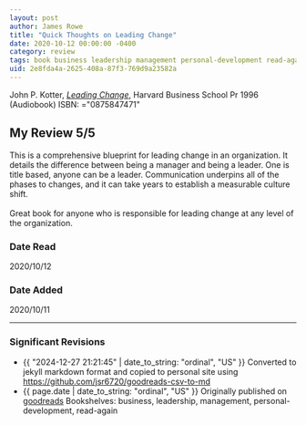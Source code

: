 ```yaml
---
layout: post
author: James Rowe
title: "Quick Thoughts on Leading Change"
date: 2020-10-12 00:00:00 -0400
category: review
tags: book business leadership management personal-development read-again
uid: 2e8fda4a-2625-408a-87f3-769d9a23582a
---
```


John P. Kotter, *[Leading Change](https://www.goodreads.com/book/show/51370)*,  Harvard Business School Pr 1996 (Audiobook) ISBN: ="0875847471"

## My Review 5/5

This is a comprehensive blueprint for leading change in an organization. It details the difference between being a manager and being a leader. One is title based, anyone can be a leader. Communication underpins all of the phases to changes, and it can take years to establish a measurable culture shift.<br/><br/>Great book for anyone who is responsible for leading change at any level of the organization.

### Date Read
2020/10/12

### Date Added
2020/10/11

---

### Significant Revisions

- {{ "2024-12-27 21:21:45" | date_to_string: "ordinal", "US" }} Converted to jekyll markdown format and copied to personal site using <https://github.com/jsr6720/goodreads-csv-to-md>
- {{ page.date | date_to_string: "ordinal", "US" }} Originally published on [goodreads](https://www.goodreads.com) Bookshelves: business, leadership, management, personal-development, read-again